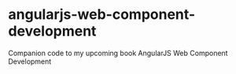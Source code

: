 angularjs-web-component-development
===================================

Companion code to my upcoming book AngularJS Web Component Development

